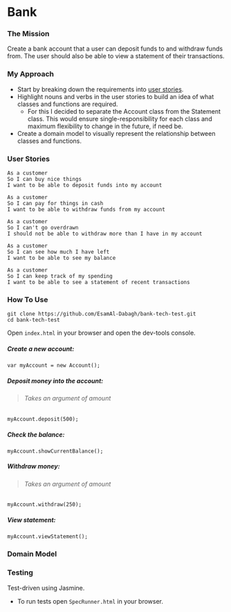 # Bank

### The Mission
Create a bank account that a user can deposit funds to and withdraw funds from. The user should also be able to view a statement of their transactions. 

### My Approach
* Start by breaking down the requirements into [user stories](#User-Stories).
* Highlight nouns and verbs in the user stories to build an idea of what classes and functions are required.
  * For this I decided to separate the Account class from the Statement class. This would ensure single-responsibility for each class and maximum flexibility to change in the future, if need be. 
* Create a domain model to visually represent the relationship between classes and functions. 

### User Stories

```
As a customer
So I can buy nice things
I want to be able to deposit funds into my account
```

```
As a customer
So I can pay for things in cash
I want to be able to withdraw funds from my account
```

```
As a customer
So I can't go overdrawn
I should not be able to withdraw more than I have in my account
```

```
As a customer
So I can see how much I have left
I want to be able to see my balance
```

```
As a customer
So I can keep track of my spending
I want to be able to see a statement of recent transactions
```

### How To Use

```
git clone https://github.com/EsamAl-Dabagh/bank-tech-test.git
cd bank-tech-test
```

Open `index.html` in your browser and open the dev-tools console.

##### Create a new account:

```
var myAccount = new Account();
```

##### Deposit money into the account:
  > ###### Takes an argument of amount
```
myAccount.deposit(500);
```

##### Check the balance:
```
myAccount.showCurrentBalance();
```

##### Withdraw money:
> ###### Takes an argument of amount
```
myAccount.withdraw(250);
```

##### View statement:
```
myAccount.viewStatement();
```

### Domain Model

### Testing

Test-driven using Jasmine.
  * To run tests open `SpecRunner.html` in your browser.